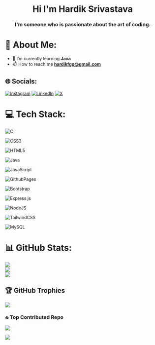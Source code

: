 <h1 align="center">Hi I'm Hardik Srivastava</h1>

<h3 align="center">I'm someone who is passionate about the art of coding.</h3>

# 💫 About Me:

<!--  🔭 I’m currently working on **Frontend Development** -->
- 🌱 I’m currently learning **Java**
  <!-- - 🤝 I’m looking for help with **MLops** -->
  <!-- - 💬 Ask me about **DSA and Hyperparameter Tuning** -->
- 📫 How to reach me **hardikfgp@gmail.com**
<!-- - 📄 Know about my experiences [https://drive.google.com/file/d/14sCTjvkkkZLvASgleMiLOajo2M-jiR_O/view?usp=sharing](https://drive.google.com/file/d/14sCTjvkkkZLvASgleMiLOajo2M-jiR_O/view?usp=sharing) -->
<!-- ⚡ Fun fact **I can solve a Rubik's Cube in under 40 seconds! 🧊⏱️**-->

## 🌐 Socials:
[![Instagram](https://img.shields.io/badge/Instagram-%23E4405F.svg?logo=Instagram&logoColor=white)](https://www.instagram.com/hardikksrivastava/) 
[![LinkedIn](https://img.shields.io/badge/LinkedIn-%230077B5.svg?logo=linkedin&logoColor=white)](https://www.linkedin.com/in/codewithhardik) 
[![X](https://img.shields.io/badge/X-black.svg?logo=X&logoColor=white)](https://twitter.com/hardikfgp) 

# 💻 Tech Stack:

![C](https://img.shields.io/badge/c-%2300599C.svg?style=plastic&logo=c&logoColor=white) 

![CSS3](https://img.shields.io/badge/css3-%231572B6.svg?style=plastic&logo=css3&logoColor=white) 

![HTML5](https://img.shields.io/badge/html5-%23E34F26.svg?style=plastic&logo=html5&logoColor=white) 

![Java](https://img.shields.io/badge/java-%23ED8B00.svg?style=plastic&logo=openjdk&logoColor=white) 

![JavaScript](https://img.shields.io/badge/javascript-%23323330.svg?style=plastic&logo=javascript&logoColor=%23F7DF1E) 

![GithubPages](https://img.shields.io/badge/github%20pages-121013?style=plastic&logo=github&logoColor=white) 

![Bootstrap](https://img.shields.io/badge/bootstrap-%238511FA.svg?style=plastic&logo=bootstrap&logoColor=white) 

![Express.js](https://img.shields.io/badge/express.js-%23404d59.svg?style=plastic&logo=express&logoColor=%2361DAFB) 

![NodeJS](https://img.shields.io/badge/node.js-6DA55F?style=plastic&logo=node.js&logoColor=white) 

![TailwindCSS](https://img.shields.io/badge/tailwindcss-%2338B2AC.svg?style=plastic&logo=tailwind-css&logoColor=white) 

![MySQL](https://img.shields.io/badge/mysql-4479A1.svg?style=plastic&logo=mysql&logoColor=white)  

# 📊 GitHub Stats:
![](https://github-readme-stats.vercel.app/api?username=hardiksrivastavaa&theme=radical&hide_border=false&include_all_commits=true&count_private=false)<br/>
![](https://github-readme-streak-stats.herokuapp.com/?user=hardiksrivastavaa&theme=radical&hide_border=false)<br/>
![](https://github-readme-stats.vercel.app/api/top-langs/?username=hardiksrivastavaa&theme=radical&hide_border=false&include_all_commits=true&count_private=false&layout=compact)

## 🏆 GitHub Trophies
![](https://github-profile-trophy.vercel.app/?username=hardiksrivastavaa&theme=radical&no-frame=false&no-bg=false&margin-w=4)

### 🔝 Top Contributed Repo
![](https://github-contributor-stats.vercel.app/api?username=hardiksrivastavaa&limit=5&theme=dark&combine_all_yearly_contributions=true)

[![](https://visitcount.itsvg.in/api?id=hardiksrivastavaa&icon=0&color=0)](https://visitcount.itsvg.in)



